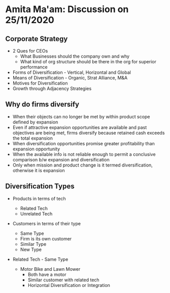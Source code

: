 # Amita Ma'am: Discussion on 25/11/2020

## Corporate Strategy
- 2 Ques for CEOs
	- What Businesses should the company own and why
	- What kind of org structure should be there in the org for superior performance
- Forms of Diversification - Vertical, Horizontal and Global
- Means of Diversification - Organic, Strat Alliance, M&A
- Motives for Diversification
- Growth through Adjacency Strategies

## Why do firms diversify
- When their objects can no longer be met by within product scope defined by expansion
- Even if attractive expansion opportunities are available and past objectives are being met, firms diversify because retained cash exceeds the total expansion
- When diversification opportunities promise greater profitability than expansion opportunity
- When the available info is not reliable enough to permit a conclusive comparison b/w expansion and diversification
- Only when mission and product change is it termed diversification, otherwise it is expansion

## Diversification Types
- Products in terms of tech
	- Related Tech
	- Unrelated Tech
- Customers in terms of their type
	- Same Type
	- Firm is its own customer
	- Similar Type
	- New Type

- Related Tech - Same Type
	- Motor Bike and Lawn Mower
		- Both have a motor
		- Similar customer with related tech
		- Horizontal Diversification or Integration